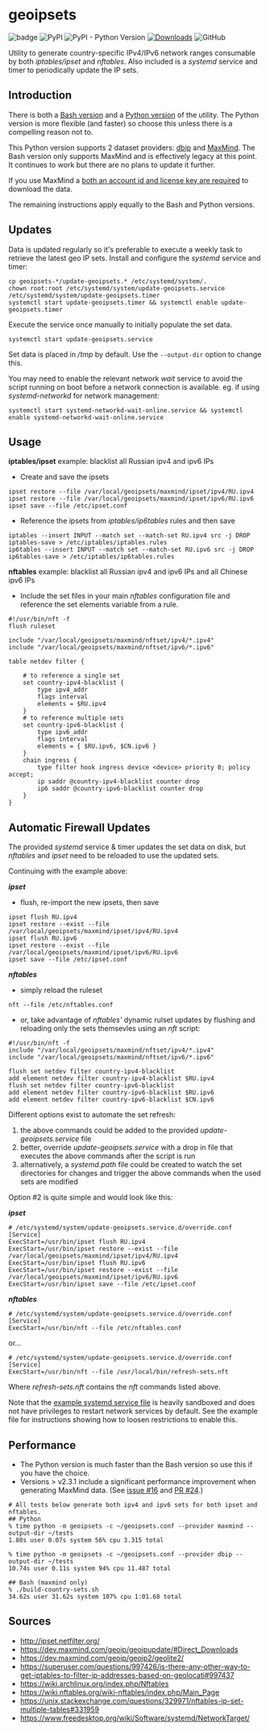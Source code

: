 geoipsets
============
![badge](https://github.com/chr0mag/geoipsets/actions/workflows/ci.yaml/badge.svg) ![PyPI](https://img.shields.io/pypi/v/geoipsets) ![PyPI - Python Version](https://img.shields.io/pypi/pyversions/geoipsets) [![Downloads](https://pepy.tech/badge/geoipsets)](https://pepy.tech/project/geoipsets) ![GitHub](https://img.shields.io/github/license/chr0mag/geoipsets)

Utility to generate country-specific IPv4/IPv6 network ranges consumable by both *iptables/ipset* and *nftables*. Also included is a *systemd* service and timer to periodically update the IP sets.

Introduction
------------
There is both a [Bash version](https://github.com/chr0mag/geoipsets/blob/main/bash/README.md) and a [Python version](https://github.com/chr0mag/geoipsets/blob/main/python/README.md) of the utility. The Python version is more flexible (and faster) so choose this unless there is a compelling reason not to.

This Python version supports 2 dataset providers: [dbip](https://db-ip.com/) and [MaxMind](https://www.maxmind.com). The Bash version only supports MaxMind and is effectively legacy at this point. It continues to work but there are no plans to update it further.

If you use MaxMind a [both an account id and license key are required](https://dev.maxmind.com/geoip/updating-databases/#directly-downloading-databases) to download the data.

The remaining instructions apply equally to the Bash and Python versions.

Updates
-----------
Data is updated regularly so it's preferable to execute a weekly task to retrieve the latest geo IP sets. Install and configure the *systemd* service and timer:
```
cp geoipsets-*/update-geoipsets.* /etc/systemd/system/.
chown root:root /etc/systemd/system/update-geoipsets.service /etc/systemd/system/update-geoipsets.timer
systemctl start update-geoipsets.timer && systemctl enable update-geoipsets.timer
```
Execute the service once manually to initially populate the set data.
```
systemctl start update-geoipsets.service
```
Set data is placed in */tmp* by default. Use the `--output-dir` option to change this.

You may need to enable the relevant network *wait* service to avoid the script running on boot before a network connection is available. eg. if using *systemd-networkd* for network management:
```
systemctl start systemd-networkd-wait-online.service && systemctl enable systemd-networkd-wait-online.service
```

Usage
------
**iptables/ipset** example: blacklist all Russian ipv4 and ipv6 IPs

* Create and save the ipsets
```
ipset restore --file /var/local/geoipsets/maxmind/ipset/ipv4/RU.ipv4
ipset restore --file /var/local/geoipsets/maxmind/ipset/ipv6/RU.ipv6
ipset save --file /etc/ipset.conf
```
* Reference the ipsets from *iptables/ip6tables* rules and then save
```
iptables --insert INPUT --match set --match-set RU.ipv4 src -j DROP
iptables-save > /etc/iptables/iptables.rules
ip6tables --insert INPUT --match set --match-set RU.ipv6 src -j DROP
ip6tables-save > /etc/iptables/ip6tables.rules
```
**nftables** example: blacklist all Russian ipv4 and ipv6 IPs and all Chinese ipv6 IPs

* Include the set files in your main *nftables* configuration file and reference the set elements variable from a rule.
```
#!/usr/bin/nft -f
flush ruleset

include "/var/local/geoipsets/maxmind/nftset/ipv4/*.ipv4"
include "/var/local/geoipsets/maxmind/nftset/ipv6/*.ipv6"

table netdev filter {

	# to reference a single set
	set country-ipv4-blacklist {
		type ipv4_addr
		flags interval
		elements = $RU.ipv4
	}
	# to reference multiple sets
	set country-ipv6-blacklist {
		type ipv6_addr
		flags interval
		elements = { $RU.ipv6, $CN.ipv6 }
	}
	chain ingress {
		type filter hook ingress device <device> priority 0; policy accept;
		ip saddr @country-ipv4-blacklist counter drop
		ip6 saddr @country-ipv6-blacklist counter drop
	}
}
```

Automatic Firewall Updates
-----------------
The provided *systemd* service & timer updates the set data on disk, but *nftables* and *ipset* need to be reloaded to use the updated sets.

Continuing with the example above:

***ipset***
* flush, re-import the new ipsets, then save
```
ipset flush RU.ipv4
ipset restore --exist --file /var/local/geoipsets/maxmind/ipset/ipv4/RU.ipv4
ipset flush RU.ipv6
ipset restore --exist --file /var/local/geoipsets/maxmind/ipset/ipv6/RU.ipv6
ipset save --file /etc/ipset.conf
```
***nftables***
* simply reload the ruleset
```
nft --file /etc/nftables.conf
```
* or, take advantage of *nftables'* dynamic rulset updates by flushing and reloading only the sets themsevles using an *nft* script:
```
#!/usr/bin/nft -f
include "/var/local/geoipsets/maxmind/nftset/ipv4/*.ipv4"
include "/var/local/geoipsets/maxmind/nftset/ipv6/*.ipv6"

flush set netdev filter country-ipv4-blacklist
add element netdev filter country-ipv4-blacklist $RU.ipv4
flush set netdev filter country-ipv6-blacklist
add element netdev filter country-ipv6-blacklist $RU.ipv6
add element netdev filter country-ipv6-blacklist $CN.ipv6
```

Different options exist to automate the set refresh:
1. the above commands could be added to the provided *update-geoipsets.service* file
2. better, override *update-geoipsets.service* with a drop in file that executes the above commands after the script is run
3. alternatively, a *systemd.path* file could be created to watch the set directories for changes and trigger the above commands when the used sets are modified

Option #2 is quite simple and would look like this:

***ipset***
```
# /etc/systemd/system/update-geoipsets.service.d/override.conf
[Service]
ExecStart=/usr/bin/ipset flush RU.ipv4
ExecStart=/usr/bin/ipset restore --exist --file /var/local/geoipsets/maxmind/ipset/ipv4/RU.ipv4
ExecStart=/usr/bin/ipset flush RU.ipv6
ExecStart=/usr/bin/ipset restore --exist --file /var/local/geoipsets/maxmind/ipset/ipv6/RU.ipv6
ExecStart=/usr/bin/ipset save --file /etc/ipset.conf
```
***nftables***
```
# /etc/systemd/system/update-geoipsets.service.d/override.conf
[Service]
ExecStart=/usr/bin/nft --file /etc/nftables.conf
```
or...
```
# /etc/systemd/system/update-geoipsets.service.d/override.conf
[Service]
ExecStart=/usr/bin/nft --file /usr/local/bin/refresh-sets.nft
```
Where *refresh-sets.nft* contains the *nft* commands listed above.

Note that the  [example systemd service file](https://github.com/chr0mag/geoipsets/blob/main/systemd/update-geoipsets.service) is heavily sandboxed and does not have privileges to restart network services by default. See the example file for instructions showing how to loosen restrictions to enable this.

Performance
-----------
* The Python version is much faster than the Bash version so use this if you have the choice.
* Versions > v2.3.1 include a significant performance improvement when generating MaxMind data. (See [issue #16](https://github.com/chr0mag/geoipsets/issues/16) and [PR #24](https://github.com/chr0mag/geoipsets/pull/24).) 
```
# All tests below generate both ipv4 and ipv6 sets for both ipset and nftables.
## Python
% time python -m geoipsets -c ~/geoipsets.conf --provider maxmind --output-dir ~/tests
1.80s user 0.07s system 56% cpu 3.315 total

% time python -m geoipsets -c ~/geoipsets.conf --provider dbip --output-dir ~/tests   
10.74s user 0.11s system 94% cpu 11.487 total

## Bash (maxmind only)
% ./build-country-sets.sh
34.62s user 31.62s system 107% cpu 1:01.68 total
```
Sources
------------
* http://ipset.netfilter.org/
* https://dev.maxmind.com/geoip/geoipupdate/#Direct_Downloads
* https://dev.maxmind.com/geoip/geoip2/geolite2/
* https://superuser.com/questions/997426/is-there-any-other-way-to-get-iptables-to-filter-ip-addresses-based-on-geolocati#997437
* https://wiki.archlinux.org/index.php/Nftables
* https://wiki.nftables.org/wiki-nftables/index.php/Main_Page
* https://unix.stackexchange.com/questions/329971/nftables-ip-set-multiple-tables#331959
* https://www.freedesktop.org/wiki/Software/systemd/NetworkTarget/
